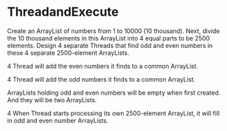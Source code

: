 # ThreadandExecute

Create an ArrayList of numbers from 1 to 10000 (10 thousand). Next, divide the 10 thousand elements in this ArrayList into 4 equal parts to be 2500 elements. Design 4 separate Threads that find odd and even numbers in these 4 separate 2500-element ArrayLists.



4 Thread will add the even numbers it finds to a common ArrayList.


4 Thread will add the odd numbers it finds to a common ArrayList.


ArrayLists holding odd and even numbers will be empty when first created. And they will be two ArrayLists.


4 When Thread starts processing its own 2500-element ArrayList, it will fill in odd and even number ArrayLists.
